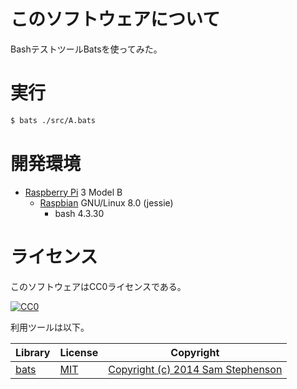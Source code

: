 ﻿# このソフトウェアについて

BashテストツールBatsを使ってみた。

# 実行

```sh
$ bats ./src/A.bats
```

# 開発環境

* [Raspberry Pi](https://ja.wikipedia.org/wiki/Raspberry_Pi) 3 Model B
    * [Raspbian](https://www.raspberrypi.org/downloads/raspbian/) GNU/Linux 8.0 (jessie)
        * bash 4.3.30

# ライセンス

このソフトウェアはCC0ライセンスである。

[![CC0](http://i.creativecommons.org/p/zero/1.0/88x31.png "CC0")](http://creativecommons.org/publicdomain/zero/1.0/deed.ja)

利用ツールは以下。

Library|License|Copyright
-------|-------|---------
[bats](https://github.com/sstephenson/bats)|[MIT](https://opensource.org/licenses/MIT)|[Copyright \(c\) 2014 Sam Stephenson](https://github.com/sstephenson/bats/blob/master/LICENSE)
